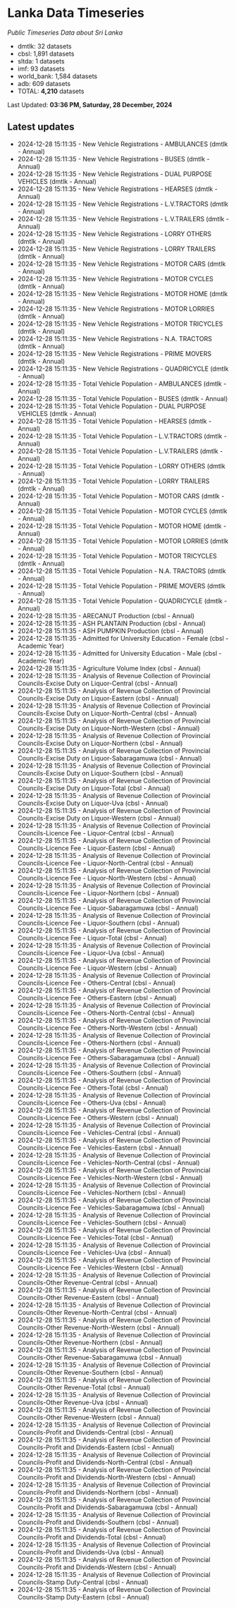 # Lanka Data Timeseries
*Public Timeseries Data about Sri Lanka*

* dmtlk: 32 datasets
* cbsl: 1,891 datasets
* sltda: 1 datasets
* imf: 93 datasets
* world_bank: 1,584 datasets
* adb: 609 datasets
* TOTAL: **4,210** datasets

Last Updated: **03:36 PM, Saturday, 28 December, 2024**

## Latest updates

* 2024-12-28 15:11:35 - New Vehicle Registrations - AMBULANCES (dmtlk - Annual)
* 2024-12-28 15:11:35 - New Vehicle Registrations - BUSES (dmtlk - Annual)
* 2024-12-28 15:11:35 - New Vehicle Registrations - DUAL PURPOSE VEHICLES (dmtlk - Annual)
* 2024-12-28 15:11:35 - New Vehicle Registrations - HEARSES (dmtlk - Annual)
* 2024-12-28 15:11:35 - New Vehicle Registrations - L.V.TRACTORS (dmtlk - Annual)
* 2024-12-28 15:11:35 - New Vehicle Registrations - L.V.TRAILERS (dmtlk - Annual)
* 2024-12-28 15:11:35 - New Vehicle Registrations - LORRY OTHERS (dmtlk - Annual)
* 2024-12-28 15:11:35 - New Vehicle Registrations - LORRY TRAILERS (dmtlk - Annual)
* 2024-12-28 15:11:35 - New Vehicle Registrations - MOTOR CARS (dmtlk - Annual)
* 2024-12-28 15:11:35 - New Vehicle Registrations - MOTOR CYCLES (dmtlk - Annual)
* 2024-12-28 15:11:35 - New Vehicle Registrations - MOTOR HOME (dmtlk - Annual)
* 2024-12-28 15:11:35 - New Vehicle Registrations - MOTOR LORRIES (dmtlk - Annual)
* 2024-12-28 15:11:35 - New Vehicle Registrations - MOTOR TRICYCLES (dmtlk - Annual)
* 2024-12-28 15:11:35 - New Vehicle Registrations - N.A. TRACTORS (dmtlk - Annual)
* 2024-12-28 15:11:35 - New Vehicle Registrations - PRIME MOVERS (dmtlk - Annual)
* 2024-12-28 15:11:35 - New Vehicle Registrations - QUADRICYCLE (dmtlk - Annual)
* 2024-12-28 15:11:35 - Total Vehicle Population - AMBULANCES (dmtlk - Annual)
* 2024-12-28 15:11:35 - Total Vehicle Population - BUSES (dmtlk - Annual)
* 2024-12-28 15:11:35 - Total Vehicle Population - DUAL PURPOSE VEHICLES (dmtlk - Annual)
* 2024-12-28 15:11:35 - Total Vehicle Population - HEARSES (dmtlk - Annual)
* 2024-12-28 15:11:35 - Total Vehicle Population - L.V.TRACTORS (dmtlk - Annual)
* 2024-12-28 15:11:35 - Total Vehicle Population - L.V.TRAILERS (dmtlk - Annual)
* 2024-12-28 15:11:35 - Total Vehicle Population - LORRY OTHERS (dmtlk - Annual)
* 2024-12-28 15:11:35 - Total Vehicle Population - LORRY TRAILERS (dmtlk - Annual)
* 2024-12-28 15:11:35 - Total Vehicle Population - MOTOR CARS (dmtlk - Annual)
* 2024-12-28 15:11:35 - Total Vehicle Population - MOTOR CYCLES (dmtlk - Annual)
* 2024-12-28 15:11:35 - Total Vehicle Population - MOTOR HOME (dmtlk - Annual)
* 2024-12-28 15:11:35 - Total Vehicle Population - MOTOR LORRIES (dmtlk - Annual)
* 2024-12-28 15:11:35 - Total Vehicle Population - MOTOR TRICYCLES (dmtlk - Annual)
* 2024-12-28 15:11:35 - Total Vehicle Population - N.A. TRACTORS (dmtlk - Annual)
* 2024-12-28 15:11:35 - Total Vehicle Population - PRIME MOVERS (dmtlk - Annual)
* 2024-12-28 15:11:35 - Total Vehicle Population - QUADRICYCLE (dmtlk - Annual)
* 2024-12-28 15:11:35 - ARECANUT Production (cbsl - Annual)
* 2024-12-28 15:11:35 - ASH PLANTAIN Production (cbsl - Annual)
* 2024-12-28 15:11:35 - ASH PUMPKIN Production (cbsl - Annual)
* 2024-12-28 15:11:35 - Admitted for University Education - Female (cbsl - Academic Year)
* 2024-12-28 15:11:35 - Admitted for University Education - Male (cbsl - Academic Year)
* 2024-12-28 15:11:35 - Agriculture Volume Index (cbsl - Annual)
* 2024-12-28 15:11:35 - Analysis of Revenue Collection of Provincial Councils-Excise Duty on Liquor-Central (cbsl - Annual)
* 2024-12-28 15:11:35 - Analysis of Revenue Collection of Provincial Councils-Excise Duty on Liquor-Eastern (cbsl - Annual)
* 2024-12-28 15:11:35 - Analysis of Revenue Collection of Provincial Councils-Excise Duty on Liquor-North-Central (cbsl - Annual)
* 2024-12-28 15:11:35 - Analysis of Revenue Collection of Provincial Councils-Excise Duty on Liquor-North-Western (cbsl - Annual)
* 2024-12-28 15:11:35 - Analysis of Revenue Collection of Provincial Councils-Excise Duty on Liquor-Northern (cbsl - Annual)
* 2024-12-28 15:11:35 - Analysis of Revenue Collection of Provincial Councils-Excise Duty on Liquor-Sabaragamuwa (cbsl - Annual)
* 2024-12-28 15:11:35 - Analysis of Revenue Collection of Provincial Councils-Excise Duty on Liquor-Southern (cbsl - Annual)
* 2024-12-28 15:11:35 - Analysis of Revenue Collection of Provincial Councils-Excise Duty on Liquor-Total (cbsl - Annual)
* 2024-12-28 15:11:35 - Analysis of Revenue Collection of Provincial Councils-Excise Duty on Liquor-Uva (cbsl - Annual)
* 2024-12-28 15:11:35 - Analysis of Revenue Collection of Provincial Councils-Excise Duty on Liquor-Western (cbsl - Annual)
* 2024-12-28 15:11:35 - Analysis of Revenue Collection of Provincial Councils-Licence Fee - Liquor-Central (cbsl - Annual)
* 2024-12-28 15:11:35 - Analysis of Revenue Collection of Provincial Councils-Licence Fee - Liquor-Eastern (cbsl - Annual)
* 2024-12-28 15:11:35 - Analysis of Revenue Collection of Provincial Councils-Licence Fee - Liquor-North-Central (cbsl - Annual)
* 2024-12-28 15:11:35 - Analysis of Revenue Collection of Provincial Councils-Licence Fee - Liquor-North-Western (cbsl - Annual)
* 2024-12-28 15:11:35 - Analysis of Revenue Collection of Provincial Councils-Licence Fee - Liquor-Northern (cbsl - Annual)
* 2024-12-28 15:11:35 - Analysis of Revenue Collection of Provincial Councils-Licence Fee - Liquor-Sabaragamuwa (cbsl - Annual)
* 2024-12-28 15:11:35 - Analysis of Revenue Collection of Provincial Councils-Licence Fee - Liquor-Southern (cbsl - Annual)
* 2024-12-28 15:11:35 - Analysis of Revenue Collection of Provincial Councils-Licence Fee - Liquor-Total (cbsl - Annual)
* 2024-12-28 15:11:35 - Analysis of Revenue Collection of Provincial Councils-Licence Fee - Liquor-Uva (cbsl - Annual)
* 2024-12-28 15:11:35 - Analysis of Revenue Collection of Provincial Councils-Licence Fee - Liquor-Western (cbsl - Annual)
* 2024-12-28 15:11:35 - Analysis of Revenue Collection of Provincial Councils-Licence Fee - Others-Central (cbsl - Annual)
* 2024-12-28 15:11:35 - Analysis of Revenue Collection of Provincial Councils-Licence Fee - Others-Eastern (cbsl - Annual)
* 2024-12-28 15:11:35 - Analysis of Revenue Collection of Provincial Councils-Licence Fee - Others-North-Central (cbsl - Annual)
* 2024-12-28 15:11:35 - Analysis of Revenue Collection of Provincial Councils-Licence Fee - Others-North-Western (cbsl - Annual)
* 2024-12-28 15:11:35 - Analysis of Revenue Collection of Provincial Councils-Licence Fee - Others-Northern (cbsl - Annual)
* 2024-12-28 15:11:35 - Analysis of Revenue Collection of Provincial Councils-Licence Fee - Others-Sabaragamuwa (cbsl - Annual)
* 2024-12-28 15:11:35 - Analysis of Revenue Collection of Provincial Councils-Licence Fee - Others-Southern (cbsl - Annual)
* 2024-12-28 15:11:35 - Analysis of Revenue Collection of Provincial Councils-Licence Fee - Others-Total (cbsl - Annual)
* 2024-12-28 15:11:35 - Analysis of Revenue Collection of Provincial Councils-Licence Fee - Others-Uva (cbsl - Annual)
* 2024-12-28 15:11:35 - Analysis of Revenue Collection of Provincial Councils-Licence Fee - Others-Western (cbsl - Annual)
* 2024-12-28 15:11:35 - Analysis of Revenue Collection of Provincial Councils-Licence Fee - Vehicles-Central (cbsl - Annual)
* 2024-12-28 15:11:35 - Analysis of Revenue Collection of Provincial Councils-Licence Fee - Vehicles-Eastern (cbsl - Annual)
* 2024-12-28 15:11:35 - Analysis of Revenue Collection of Provincial Councils-Licence Fee - Vehicles-North-Central (cbsl - Annual)
* 2024-12-28 15:11:35 - Analysis of Revenue Collection of Provincial Councils-Licence Fee - Vehicles-North-Western (cbsl - Annual)
* 2024-12-28 15:11:35 - Analysis of Revenue Collection of Provincial Councils-Licence Fee - Vehicles-Northern (cbsl - Annual)
* 2024-12-28 15:11:35 - Analysis of Revenue Collection of Provincial Councils-Licence Fee - Vehicles-Sabaragamuwa (cbsl - Annual)
* 2024-12-28 15:11:35 - Analysis of Revenue Collection of Provincial Councils-Licence Fee - Vehicles-Southern (cbsl - Annual)
* 2024-12-28 15:11:35 - Analysis of Revenue Collection of Provincial Councils-Licence Fee - Vehicles-Total (cbsl - Annual)
* 2024-12-28 15:11:35 - Analysis of Revenue Collection of Provincial Councils-Licence Fee - Vehicles-Uva (cbsl - Annual)
* 2024-12-28 15:11:35 - Analysis of Revenue Collection of Provincial Councils-Licence Fee - Vehicles-Western (cbsl - Annual)
* 2024-12-28 15:11:35 - Analysis of Revenue Collection of Provincial Councils-Other Revenue-Central (cbsl - Annual)
* 2024-12-28 15:11:35 - Analysis of Revenue Collection of Provincial Councils-Other Revenue-Eastern (cbsl - Annual)
* 2024-12-28 15:11:35 - Analysis of Revenue Collection of Provincial Councils-Other Revenue-North-Central (cbsl - Annual)
* 2024-12-28 15:11:35 - Analysis of Revenue Collection of Provincial Councils-Other Revenue-North-Western (cbsl - Annual)
* 2024-12-28 15:11:35 - Analysis of Revenue Collection of Provincial Councils-Other Revenue-Northern (cbsl - Annual)
* 2024-12-28 15:11:35 - Analysis of Revenue Collection of Provincial Councils-Other Revenue-Sabaragamuwa (cbsl - Annual)
* 2024-12-28 15:11:35 - Analysis of Revenue Collection of Provincial Councils-Other Revenue-Southern (cbsl - Annual)
* 2024-12-28 15:11:35 - Analysis of Revenue Collection of Provincial Councils-Other Revenue-Total (cbsl - Annual)
* 2024-12-28 15:11:35 - Analysis of Revenue Collection of Provincial Councils-Other Revenue-Uva (cbsl - Annual)
* 2024-12-28 15:11:35 - Analysis of Revenue Collection of Provincial Councils-Other Revenue-Western (cbsl - Annual)
* 2024-12-28 15:11:35 - Analysis of Revenue Collection of Provincial Councils-Profit and Dividends-Central (cbsl - Annual)
* 2024-12-28 15:11:35 - Analysis of Revenue Collection of Provincial Councils-Profit and Dividends-Eastern (cbsl - Annual)
* 2024-12-28 15:11:35 - Analysis of Revenue Collection of Provincial Councils-Profit and Dividends-North-Central (cbsl - Annual)
* 2024-12-28 15:11:35 - Analysis of Revenue Collection of Provincial Councils-Profit and Dividends-North-Western (cbsl - Annual)
* 2024-12-28 15:11:35 - Analysis of Revenue Collection of Provincial Councils-Profit and Dividends-Northern (cbsl - Annual)
* 2024-12-28 15:11:35 - Analysis of Revenue Collection of Provincial Councils-Profit and Dividends-Sabaragamuwa (cbsl - Annual)
* 2024-12-28 15:11:35 - Analysis of Revenue Collection of Provincial Councils-Profit and Dividends-Southern (cbsl - Annual)
* 2024-12-28 15:11:35 - Analysis of Revenue Collection of Provincial Councils-Profit and Dividends-Total (cbsl - Annual)
* 2024-12-28 15:11:35 - Analysis of Revenue Collection of Provincial Councils-Profit and Dividends-Uva (cbsl - Annual)
* 2024-12-28 15:11:35 - Analysis of Revenue Collection of Provincial Councils-Profit and Dividends-Western (cbsl - Annual)
* 2024-12-28 15:11:35 - Analysis of Revenue Collection of Provincial Councils-Stamp Duty-Central (cbsl - Annual)
* 2024-12-28 15:11:35 - Analysis of Revenue Collection of Provincial Councils-Stamp Duty-Eastern (cbsl - Annual)
